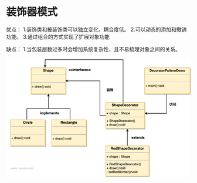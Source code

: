 

# 装饰器模式

优点：
1.装饰类和被装饰类可以独立变化，耦合度低。
2.可以动态的添加和撤销功能。
3.通过组合的方式实现了扩展对象功能

缺点：
1.当包装层数过多时会增加系统复杂性，且不易梳理对象之间的关系。


![img.png](img.png)